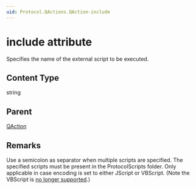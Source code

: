 ```yaml
---
uid: Protocol.QActions.QAction-include
---
```


# include attribute

Specifies the name of the external script to be executed.

## Content Type

string

## Parent

[QAction](xref:Protocol.QActions.QAction)

## Remarks

Use a semicolon as separator when multiple scripts are specified. The specified scripts must be present in the ProtocolScripts folder. Only applicable in case encoding is set to either JScript or VBScript. (Note the VBScript is [no longer supported](xref:Software_support_life_cycles#dataminer-functionality-evolution-and-retirement).)
